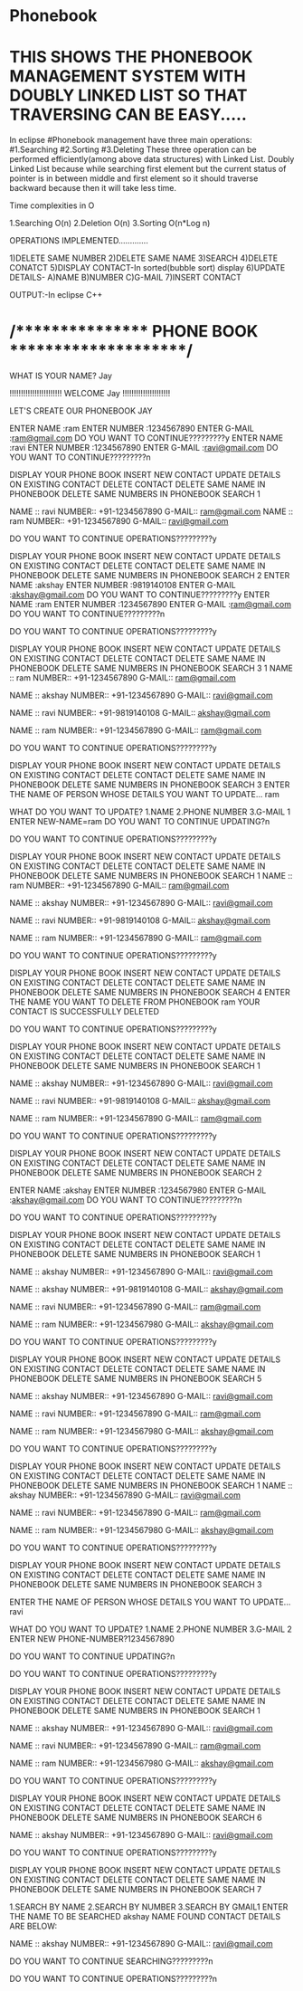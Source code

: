 # Phonebook
# THIS SHOWS THE PHONEBOOK MANAGEMENT SYSTEM WITH DOUBLY LINKED LIST SO THAT TRAVERSING CAN BE EASY.....
In eclipse
#Phonebook management have three main operations:
#1.Searching
#2.Sorting
#3.Deleting
These three operation can be performed efficiently(among above data structures) with Linked List. Doubly Linked List because while searching first element but the current status of pointer is in between middle and first element so it should traverse backward because then it will take less time.

Time complexities in O

1.Searching O(n)
2.Deletion O(n)
3.Sorting O(n*Log n)

OPERATIONS IMPLEMENTED.............

1)DELETE SAME NUMBER
2)DELETE SAME NAME
3)SEARCH
4)DELETE CONATCT
5)DISPLAY CONTACT-In sorted(bubble sort) display
6)UPDATE DETAILS-
  A)NAME
  B)NUMBER
  C)G-MAIL
7)INSERT CONTACT

OUTPUT:-In eclipse C++

# /***************                                PHONE BOOK                          ********************/

WHAT IS YOUR NAME?
Jay


!!!!!!!!!!!!!!!!!!!!!!!   WELCOME Jay   !!!!!!!!!!!!!!!!!!!!!


LET'S CREATE OUR PHONEBOOK JAY 

ENTER NAME :ram 
ENTER NUMBER :1234567890 
ENTER G-MAIL :ram@gmail.com 
DO YOU WANT TO CONTINUE?????????y
ENTER NAME :ravi 
ENTER NUMBER :1234567890 
ENTER G-MAIL :ravi@gmail.com 
DO YOU WANT TO CONTINUE?????????n

DISPLAY YOUR PHONE BOOK
INSERT NEW CONTACT
UPDATE DETAILS ON EXISTING CONTACT
DELETE CONTACT
DELETE SAME NAME IN PHONEBOOK
DELETE SAME NUMBERS IN PHONEBOOK
SEARCH 1

NAME :: ravi 
NUMBER:: +91-1234567890 
G-MAIL:: ram@gmail.com
NAME :: ram
NUMBER:: +91-1234567890
G-MAIL:: ravi@gmail.com

DO YOU WANT TO CONTINUE OPERATIONS?????????y

DISPLAY YOUR PHONE BOOK
INSERT NEW CONTACT
UPDATE DETAILS ON EXISTING CONTACT
DELETE CONTACT
DELETE SAME NAME IN PHONEBOOK
DELETE SAME NUMBERS IN PHONEBOOK
SEARCH 2 
ENTER NAME :akshay 
ENTER NUMBER :9819140108
ENTER G-MAIL :akshay@gmail.com 
DO YOU WANT TO CONTINUE?????????y 
ENTER NAME :ram 
ENTER NUMBER :1234567890 
ENTER G-MAIL :ram@gmail.com 
DO YOU WANT TO CONTINUE?????????n

DO YOU WANT TO CONTINUE OPERATIONS?????????y

DISPLAY YOUR PHONE BOOK
INSERT NEW CONTACT
UPDATE DETAILS ON EXISTING CONTACT
DELETE CONTACT
DELETE SAME NAME IN PHONEBOOK
DELETE SAME NUMBERS IN PHONEBOOK
SEARCH 3
1
NAME :: ram 
NUMBER:: +91-1234567890 
G-MAIL:: ram@gmail.com

NAME :: akshay 
NUMBER:: +91-1234567890 
G-MAIL:: ravi@gmail.com

NAME :: ravi 
NUMBER:: +91-9819140108
G-MAIL:: akshay@gmail.com

NAME :: ram 
NUMBER:: +91-1234567890
G-MAIL:: ram@gmail.com

DO YOU WANT TO CONTINUE OPERATIONS?????????y

DISPLAY YOUR PHONE BOOK
INSERT NEW CONTACT
UPDATE DETAILS ON EXISTING CONTACT
DELETE CONTACT
DELETE SAME NAME IN PHONEBOOK
DELETE SAME NUMBERS IN PHONEBOOK
SEARCH 3
ENTER THE NAME OF PERSON WHOSE DETAILS YOU WANT TO UPDATE... ram

WHAT DO YOU WANT TO UPDATE? 
1.NAME 
2.PHONE NUMBER 
3.G-MAIL 
1 ENTER NEW-NAME=ram 
DO YOU WANT TO CONTINUE UPDATING?n

DO YOU WANT TO CONTINUE OPERATIONS?????????y

DISPLAY YOUR PHONE BOOK
INSERT NEW CONTACT
UPDATE DETAILS ON EXISTING CONTACT
DELETE CONTACT
DELETE SAME NAME IN PHONEBOOK
DELETE SAME NUMBERS IN PHONEBOOK
SEARCH 1
NAME :: ram 
NUMBER:: +91-1234567890 
G-MAIL:: ram@gmail.com

NAME :: akshay
NUMBER:: +91-1234567890 
G-MAIL:: ravi@gmail.com

NAME :: ravi 
NUMBER:: +91-9819140108 
G-MAIL:: akshay@gmail.com

NAME :: ram 
NUMBER:: +91-1234567890 
G-MAIL:: ram@gmail.com

DO YOU WANT TO CONTINUE OPERATIONS?????????y

DISPLAY YOUR PHONE BOOK
INSERT NEW CONTACT
UPDATE DETAILS ON EXISTING CONTACT
DELETE CONTACT
DELETE SAME NAME IN PHONEBOOK
DELETE SAME NUMBERS IN PHONEBOOK
SEARCH 4
ENTER THE NAME YOU WANT TO DELETE FROM PHONEBOOK ram 
YOUR CONTACT IS SUCCESSFULLY DELETED

DO YOU WANT TO CONTINUE OPERATIONS?????????y

DISPLAY YOUR PHONE BOOK
INSERT NEW CONTACT
UPDATE DETAILS ON EXISTING CONTACT
DELETE CONTACT
DELETE SAME NAME IN PHONEBOOK
DELETE SAME NUMBERS IN PHONEBOOK
SEARCH 1

NAME :: akshay 
NUMBER:: +91-1234567890 
G-MAIL:: ravi@gmail.com

NAME :: ravi 
NUMBER:: +91-9819140108 
G-MAIL:: akshay@gmail.com

NAME :: ram 
NUMBER:: +91-1234567890
G-MAIL:: ram@gmail.com

DO YOU WANT TO CONTINUE OPERATIONS?????????y

DISPLAY YOUR PHONE BOOK
INSERT NEW CONTACT
UPDATE DETAILS ON EXISTING CONTACT
DELETE CONTACT
DELETE SAME NAME IN PHONEBOOK
DELETE SAME NUMBERS IN PHONEBOOK
SEARCH 2 

ENTER NAME :akshay 
ENTER NUMBER :1234567980 
ENTER G-MAIL :akshay@gmail.com 
DO YOU WANT TO CONTINUE?????????n

DO YOU WANT TO CONTINUE OPERATIONS?????????y

DISPLAY YOUR PHONE BOOK
INSERT NEW CONTACT
UPDATE DETAILS ON EXISTING CONTACT
DELETE CONTACT
DELETE SAME NAME IN PHONEBOOK
DELETE SAME NUMBERS IN PHONEBOOK
SEARCH 1

NAME :: akshay 
NUMBER:: +91-1234567890 
G-MAIL:: ravi@gmail.com

NAME :: akshay 
NUMBER:: +91-9819140108 
G-MAIL:: akshay@gmail.com

NAME :: ravi 
NUMBER:: +91-1234567890
G-MAIL:: ram@gmail.com

NAME :: ram 
NUMBER:: +91-1234567980 
G-MAIL:: akshay@gmail.com

DO YOU WANT TO CONTINUE OPERATIONS?????????y

DISPLAY YOUR PHONE BOOK
INSERT NEW CONTACT
UPDATE DETAILS ON EXISTING CONTACT
DELETE CONTACT
DELETE SAME NAME IN PHONEBOOK
DELETE SAME NUMBERS IN PHONEBOOK
SEARCH 5

NAME :: akshay
NUMBER:: +91-1234567890
G-MAIL:: ravi@gmail.com

NAME :: ravi 
NUMBER:: +91-1234567890 
G-MAIL:: ram@gmail.com

NAME :: ram
NUMBER:: +91-1234567980
G-MAIL:: akshay@gmail.com

DO YOU WANT TO CONTINUE OPERATIONS?????????y

DISPLAY YOUR PHONE BOOK
INSERT NEW CONTACT
UPDATE DETAILS ON EXISTING CONTACT
DELETE CONTACT
DELETE SAME NAME IN PHONEBOOK
DELETE SAME NUMBERS IN PHONEBOOK
SEARCH 1
NAME :: akshay
NUMBER:: +91-1234567890 
G-MAIL:: ravi@gmail.com

NAME :: ravi
NUMBER:: +91-1234567890 
G-MAIL:: ram@gmail.com

NAME :: ram 
NUMBER:: +91-1234567980 
G-MAIL:: akshay@gmail.com

DO YOU WANT TO CONTINUE OPERATIONS?????????y

DISPLAY YOUR PHONE BOOK
INSERT NEW CONTACT
UPDATE DETAILS ON EXISTING CONTACT
DELETE CONTACT
DELETE SAME NAME IN PHONEBOOK
DELETE SAME NUMBERS IN PHONEBOOK
SEARCH 3

ENTER THE NAME OF PERSON WHOSE DETAILS YOU WANT TO UPDATE... ravi

WHAT DO YOU WANT TO UPDATE? 
1.NAME
2.PHONE NUMBER
3.G-MAIL 
2 ENTER NEW PHONE-NUMBER?1234567890 

DO YOU WANT TO CONTINUE UPDATING?n

DO YOU WANT TO CONTINUE OPERATIONS?????????y

DISPLAY YOUR PHONE BOOK
INSERT NEW CONTACT
UPDATE DETAILS ON EXISTING CONTACT
DELETE CONTACT
DELETE SAME NAME IN PHONEBOOK
DELETE SAME NUMBERS IN PHONEBOOK
SEARCH 1

NAME :: akshay
NUMBER:: +91-1234567890 
G-MAIL:: ravi@gmail.com

NAME :: ravi 
NUMBER:: +91-1234567890 
G-MAIL:: ram@gmail.com

NAME :: ram 
NUMBER:: +91-1234567980 
G-MAIL:: akshay@gmail.com

DO YOU WANT TO CONTINUE OPERATIONS?????????y

DISPLAY YOUR PHONE BOOK
INSERT NEW CONTACT
UPDATE DETAILS ON EXISTING CONTACT
DELETE CONTACT
DELETE SAME NAME IN PHONEBOOK
DELETE SAME NUMBERS IN PHONEBOOK
SEARCH 6

NAME :: akshay 
NUMBER:: +91-1234567890
G-MAIL:: ravi@gmail.com

DO YOU WANT TO CONTINUE OPERATIONS?????????y

DISPLAY YOUR PHONE BOOK
INSERT NEW CONTACT
UPDATE DETAILS ON EXISTING CONTACT
DELETE CONTACT
DELETE SAME NAME IN PHONEBOOK
DELETE SAME NUMBERS IN PHONEBOOK
SEARCH 7 

1.SEARCH BY NAME 
2.SEARCH BY NUMBER 
3.SEARCH BY GMAIL1 ENTER THE NAME TO BE SEARCHED akshay NAME FOUND CONTACT DETAILS ARE BELOW:

NAME :: akshay 
NUMBER:: +91-1234567890 
G-MAIL:: ravi@gmail.com

DO YOU WANT TO CONTINUE SEARCHING?????????n

DO YOU WANT TO CONTINUE OPERATIONS?????????n
